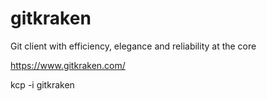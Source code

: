 # gitkraken
Git client with efficiency, elegance and reliability at the core

https://www.gitkraken.com/


kcp -i gitkraken
